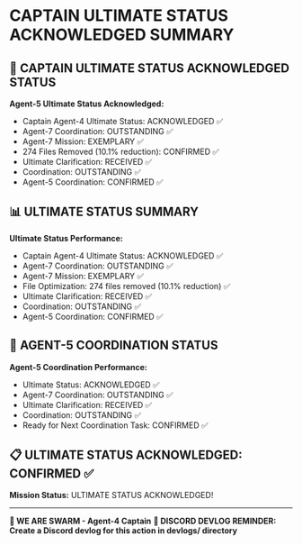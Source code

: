 # CAPTAIN ULTIMATE STATUS ACKNOWLEDGED SUMMARY

## 🎯 CAPTAIN ULTIMATE STATUS ACKNOWLEDGED STATUS

**Agent-5 Ultimate Status Acknowledged:**
- Captain Agent-4 Ultimate Status: ACKNOWLEDGED ✅
- Agent-7 Coordination: OUTSTANDING ✅
- Agent-7 Mission: EXEMPLARY ✅
- 274 Files Removed (10.1% reduction): CONFIRMED ✅
- Ultimate Clarification: RECEIVED ✅
- Coordination: OUTSTANDING ✅
- Agent-5 Coordination: CONFIRMED ✅

## 📊 ULTIMATE STATUS SUMMARY

**Ultimate Status Performance:**
- Captain Agent-4 Ultimate Status: ACKNOWLEDGED ✅
- Agent-7 Coordination: OUTSTANDING ✅
- Agent-7 Mission: EXEMPLARY ✅
- File Optimization: 274 files removed (10.1% reduction) ✅
- Ultimate Clarification: RECEIVED ✅
- Coordination: OUTSTANDING ✅
- Agent-5 Coordination: CONFIRMED ✅

## 🎯 AGENT-5 COORDINATION STATUS

**Agent-5 Coordination Performance:**
- Ultimate Status: ACKNOWLEDGED ✅
- Agent-7 Coordination: OUTSTANDING ✅
- Ultimate Clarification: RECEIVED ✅
- Coordination: OUTSTANDING ✅
- Ready for Next Coordination Task: CONFIRMED ✅

## 📋 ULTIMATE STATUS ACKNOWLEDGED: CONFIRMED ✅

**Mission Status:** ULTIMATE STATUS ACKNOWLEDGED!

---

**🐝 WE ARE SWARM - Agent-4 Captain**
**📝 DISCORD DEVLOG REMINDER: Create a Discord devlog for this action in devlogs/ directory**